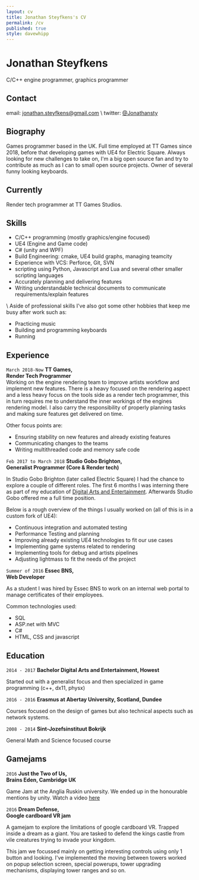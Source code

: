 ```yaml
---
layout: cv
title: Jonathan Steyfkens's CV
permalink: /cv
published: true
style: davewhipp
---
```

# Jonathan Steyfkens
C/C++ engine programmer, graphics programmer

## Contact
email: <jonathan.steyfkens@gmail.com> \\
twitter: [@Jonathansty](https://twitter.com/Jonathansty)

## Biography
Games programmer based in the UK. Full time employed at TT Games since 2018, before that developing games with UE4 for Electric Square. 
Always looking for new challenges to take on, I'm a big open source fan and try to contribute as much as I can to small open source projects. Owner
of several funny looking keyboards.

## Currently
Render tech programmer at TT Games Studios.

## Skills
* C/C++ programming (mostly graphics/engine focused)
* UE4 (Engine and Game code)
* C# (unity and WPF) 
* Build Engineering: cmake, UE4 build graphs, managing teamcity
* Experience with VCS: Perforce, Git, SVN
* scripting using Python, Javascript and Lua and several other smaller scripting languages
* Accurately planning and delivering features
* Writing understandable technical documents to communicate requirements/explain features

\\
Aside of professional skills I've also got some other hobbies that keep me busy after work such as: 
   * Practicing music
   * Building and programming keyboards
   * Running


## Experience
`March 2018-Now`
__TT Games,__   
__Render Tech Programmer__  
Working on the engine rendering team to improve artists workflow and implement new features. There is a heavy focused on the rendering aspect and a less heavy focus on the tools side as a render tech programmer, this in turn requires me to understand the inner workings of the engines rendering model.
I also carry the responsibility of properly planning tasks and making sure features get delivered on time. 

Other focus points are:
   * Ensuring stability on new features and already existing features
   * Communicating changes to the teams
   * Writing multithreaded code and memory safe code

`Feb 2017 to March 2018`
__Studio Gobo Brighton,__  
__Generalist Programmer (Core & Render tech)__  

In Studio Gobo Brighton (later called Electric Square) I had the chance to explore a couple of different roles. 
The first 6 months I was interning there as part of my education of [Digital Arts and Entertainment][DAE]. 
Afterwards Studio Gobo offered me a full time position.

Below is a rough overview of the things I usually worked on (all of this is in a custom fork of UE4):
- Continuous integration and automated testing
- Performance Testing and planning
- Improving already existing UE4 technologies to fit our use cases
- Implementing game systems related to rendering
- Implementing tools for debug and artists pipelines 
- Adjusting lightmass to fit the needs of the project

`Summer of 2016`
__Essec BNS,__  
__Web Developer__  

As a student I was hired by Essec BNS to work on an internal web portal to manage certificates of their employees. 

Common technologies used:
* SQL
* ASP.net with MVC
* C#
* HTML, CSS and javascript

## Education 
`2014 - 2017`
__Bachelor Digital Arts and Entertainment, Howest__  

Started out with a generalist focus and then specialized in game programming (c++, dx11, physx)

`2016 - 2016` 
__Erasmus at Abertay University, Scotland, Dundee__   

Courses focused on the design of games but also technical aspects such as network systems. 

`2008 - 2014`
__Sint-Jozefsinstituut Bokrijk__  

General Math and Science focused course 

## Gamejams
`2016`
__Just the Two of Us,__  
__Brains Eden, Cambridge UK__  

Game Jam at the Anglia Ruskin university. We ended up in the honourable mentions by unity. Watch a video [here](https://player.vimeo.com/video/172655280)

`2016`
__Dream Defense,__  
__Google cardboard VR jam__

A gamejam to explore the limitations of google cardboard VR. Trapped inside a dream as a giant. You are tasked to defend the kings castle from vile creatures trying to invade your kingdom.

This jam we focussed mainly on getting interesting controls using only 1 button and looking. I've implemented the moving between towers worked on popup selection screen, special powerups, tower upgrading mechanisms, displaying tower ranges and so on. 

[DAE]: [http://www.digitalartsandentertainment.be/]
